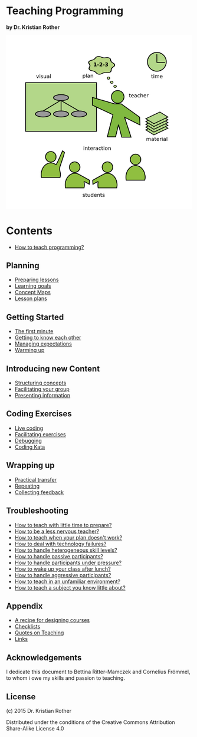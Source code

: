 
# Teaching Programming

**by Dr. Kristian Rother**

![](images/teaching.png)


# Contents

* [How to teach programming?](preface.md)

## Planning

* [Preparing lessons](planning/how_to_teach.md)
* [Learning goals](planning/goals.md)
* [Concept Maps](planning/concept_maps.md)
* [Lesson plans](planning/preparing_lessons.md)

## Getting Started

* [The first minute](getting_started/the_first_minute.md)
* [Getting to know each other](getting_started/getting_to_know.md)
* [Managing expectations](getting_started/expectations.md)
* [Warming up](getting_started/warmup.md)

## Introducing new Content

* [Structuring concepts](lectures/lectures.md)
* [Facilitating your group](planning/facilitation.md)
* [Presenting information](lectures/presenting.md)

## Coding Exercises

* [Live coding](coding_exercises/live_coding.md)
* [Facilitating exercises](coding_exercises/reduced_examples.md)
* [Debugging](coding_exercises/debugging.md)
* [Coding Kata](coding_exercises/coding_kata.md)

## Wrapping up

* [Practical transfer](wrapping_up/transfer.md)
* [Repeating](wrapping_up/repeat.md)
* [Collecting feedback](wrapping_up/feedback.md)

## Troubleshooting

* [How to teach with little time to prepare?](troubleshooting/no_prep.md)
* [How to be a less nervous teacher?](troubleshooting/nervousness.md)
* [How to teach when your plan doesn't work?](troubleshooting/plan_b.md)
* [How to deal with technology failures?](troubleshooting/tech_failures.md)
* [How to handle heterogeneous skill levels?](troubleshooting/heterogeneous.md)
* [How to handle passive participants?](troubleshooting/passive.md)
* [How to handle participants under pressure?](troubleshooting/under_pressure.md)
* [How to wake up your class after lunch?](troubleshooting/energizers.md)
* [How to handle aggressive participants?](troubleshooting/aggression.md)
* [How to teach in an unfamiliar environment?](troubleshooting/paradrop.md)
* [How to teach a subject you know little about?](troubleshooting/jungle.md)

## Appendix

* [A recipe for designing courses](appendix/training_course_design.md)
* [Checklists](appendix/checklists.md)
* [Quotes on Teaching](appendix/quotes_teaching.md)
* [Links](appendix/links.md)

## Acknowledgements

I dedicate this document to Bettina Ritter-Mamczek and Cornelius Frömmel, to whom i owe my skills and passion to teaching.

## License

(c) 2015 Dr. Kristian Rother

Distributed under the conditions of the Creative Commons Attribution Share-Alike License 4.0
